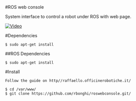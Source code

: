 #ROS web console

System interface to control a robot under ROS with web page.

[![Video](https://i.ytimg.com/vi/fhCHS7ibFrw/mqdefault.jpg)](https://www.youtube.com/watch?v=fhCHS7ibFrw)

#Dependencies
```
$ sudo apt-get install
```
##ROS Dependencies
```
$ sudo apt-get install
```
#Install
```
Follow the guide on http//raffaello.officinerobotiche.it/

$ cd /var/www/
$ git clone https://github.com/rbonghi/roswebconsole.git/
```

